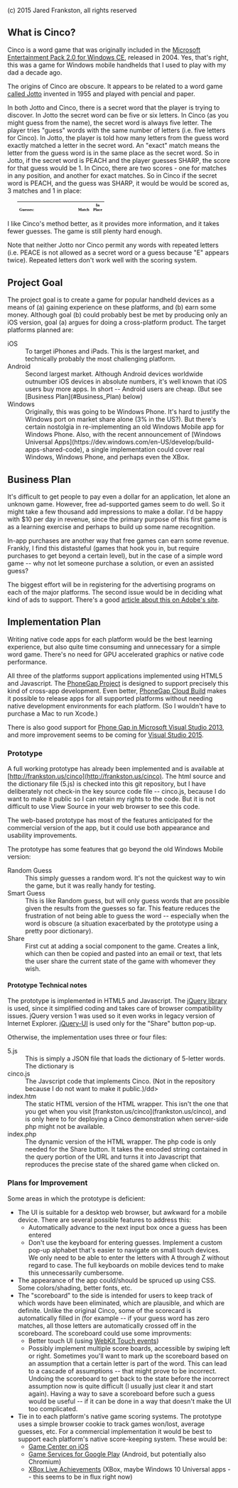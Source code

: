 (c) 2015 Jared Frankston, all rights reserved

## What is Cinco?

Cinco is a word game that was originally included in the [Microsoft Entertainment Pack 2.0 for Windows CE](http://www.amazon.com/Microsoft-Entertainment-Pak-2004-Pocket-games/dp/B0001Y4KQK), released in 2004\. Yes, that's right, this was a game for Windows mobile handhelds that I used to play with my dad a decade ago.

The origins of Cinco are obscure. It appears to be related to a word game [called Jotto](http://en.wikipedia.org/wiki/Jotto) invented in 1955 and played with pencial and paper.

In both Jotto and Cinco, there is a secret word that the player is trying to discover. In Jotto the secret word can be five or six letters. In Cinco (as you might guess from the name), the secret word is always five letter. The player tries "guess" words with the same number of letters (i.e. five letters for Cinco). In Jotto, the player is told how many letters from the guess word exactly matched a letter in the secret word. An "exact" match means the letter from the guess word is in the same place as the secret word. So in Jotto, if the secret word is PEACH and the player guesses SHARP, the score for that guess would be 1\. In Cinco, there are two scores - one for matches in any position, and another for exact matches. So in Cinco if the secret word is PEACH, and the guess was SHARP, it would be would be scored as, 3 matches and 1 in place:

<table id="guesstable" style="margin-left: 3ex; color: rgb(0, 0, 0); font-family: 'Times New Roman'; font-size: medium; font-style: normal; font-variant: normal; font-weight: normal; letter-spacing: normal; line-height: normal; orphans: auto; text-align: start; text-indent: 0px; text-transform: none; white-space: normal; widows: 1; word-spacing: 0px; -webkit-text-stroke-width: 0px;">
	<thead>
		<tr class="guessrow" style="height: 12pt; vertical-align: bottom; font-size: xx-small; font-weight: normal;">
			<th>Guesses:</th>
			<th class="try" style="width: 1em; font-family: Tahoma;"></th>
			<th class="try" style="width: 1em; font-family: Tahoma;"></th>
			<th class="try" style="width: 1em; font-family: Tahoma;"></th>
			<th class="try" style="width: 1em; font-family: Tahoma;"></th>
			<th class="try" style="width: 1em; font-family: Tahoma;"></th>
			<th class="score" style="width: 2em;">Match</th>
			<th class="score" style="width: 2em;">In Place</th>
		</tr>
	</thead>

</table>


I like Cinco's method better, as it provides more information, and it takes fewer guesses. The game is still plenty hard enough.

Note that neither Jotto nor Cinco permit any words with repeated letters (i.e. PEACE is not allowed as a secret word or a guess because "E" appears twice). Repeated letters don't work well with the scoring system.

## Project Goal

The project goal is to create a game for popular handheld devices as a means of (a) gaining experience on these platforms, and (b) earn some money. Although goal (b) could probably best be met by producing only an iOS version, goal (a) argues for doing a cross-platform product. The target platforms planned are:

<dl>

<dt>iOS</dt>

<dd>To target iPhones and iPads. This is the largest market, and technically probably the most challenging platform.</dd>

<dt>Android</dt>

<dd>Second largest market. Although Android devices worldwide outnumber iOS devices in absolute numbers, it's well known that iOS users buy more apps. In short -- Android users are cheap. (But see [Business Plan](#Business_Plan) below)</dd>

<dt>Windows</dt>

<dd>Originally, this was going to be Windows Phone. It's hard to justify the Windows port on market share alone (3% in the US?). But there's certain nostolgia in re-implementing an old Windows Mobile app for Windows Phone. Also, with the recent announcement of [Windows Universal Apps](https://dev.windows.com/en-US/develop/build-apps-shared-code), a single implementation could cover real Windows, Windows Phone, and perhaps even the XBox.</dd>

</dl>

## <a name="Business_Plan">Business Plan</a>

It's difficult to get people to pay even a dollar for an application, let alone an unknown game. However, free ad-supported games seem to do well. So it might take a few thousand add impressions to make a dollar. I'd be happy with $10 per day in revenue, since the primary purpose of this first game is as a learning exercise and perhaps to build up some name recognition.

In-app purchases are another way that free games can earn some revenue. Frankly, I find this distasteful (games that hook you in, but require purchases to get beyond a certain level), but in the case of a simple word game -- why not let someone purchase a solution, or even an assisted guess?

The biggest effort will be in registering for the advertising programs on each of the major platforms. The second issue would be in deciding what kind of ads to support. There's a good [article about this on Adobe's site](http://www.adobe.com/devnet/games/articles/maximizing-in-app-advertising.html).

## <a name="Business_Plan0">Implementation P</a>lan

Writing native code apps for each platform would be the best learning experience, but also quite time consuming and unnecessary for a simple word game. There's no need for GPU accelerated graphics or native code performance.

All three of the platforms support applications implemented using HTML5 and Javascript. The [PhoneGap Project](http://phonegap.com/) is designed to support precisely this kind of cross-app development. Even better, [PhoneGap Cloud Build](https://build.phonegap.com/) makes it possible to release apps for all supported platforms without needing native development environments for each platform. (So I wouldn't have to purchase a Mac to run Xcode.)

There is also good support for [Phone Gap in Microsoft Visual Studio 2013](http://blogs.msdn.com/b/writingdata_services/archive/2014/12/11/using-the-phonegap-developer-app-with-a-cordova-for-visual-studio-project.aspx), and more improvement seems to be coming for [Visual Studio 2015](https://www.visualstudio.com/en-us/features/cordova-vs.aspx).

### Prototype

A full working prototype has already been implemented and is available at [http://frankston.us/cinco](http://frankston.us/cinco). The html source and the dictionary file (5.js) is checked into this git repository,
but I have deliberately not check-in the key source code file -- cinco.js, because I do want to make it public so I can retain my rights to the code. But it is not difficult to use View Source in your web browser to see this code.

The web-based prototype has most of the features anticipated for the commercial version of the app, but it could use both appearance and usability improvements.

The prototype has some features that go beyond the old Windows Mobile version:

<dl>

<dt>Random Guess</dt>

<dd>This simply guesses a random word. It's not the quickest way to win the game, but it was really handy for testing.</dd>

<dt>Smart Guess</dt>

<dd>This is like Random guess, but will only guess words that are possible given the results from the guesses so far. This feature reduces the frustration of not being able to guess the word -- especially when the word is obscure (a situation exacerbated by the prototype using a pretty poor dictionary).</dd>

<dt>Share</dt>

<dd>First cut at adding a social component to the game. Creates a link, which can then be copied and pasted into an email or text, that lets the user share the current state of the game with whomever they wish.</dd>

</dl>

#### Prototype Technical notes

The prototype is implemented in HTML5 and Javascript. The [jQuery library](http://jquery.com/) is used, since it simplified coding and takes care of browser compatibility issues. jQuery version 1 was used so it even works in legacy version of Internet Explorer. [jQuery-UI](http://jqueryui.com/) is used only for the "Share" button pop-up.

Otherwise, the implementation uses three or four files:

<dl>

<dt>5.js</dt>

<dd>This is simply a JSON file that loads the dictionary of 5-letter words. The dictionary is</dd>

<dt>cinco.js</dt>

<dd>The Javscript code that implements  Cinco. (Not in the repository because I do not want to make it public.)/dd>

<dt>index.htm</dt>

<dd>The static HTML version of the HTML wrapper. This isn't the one that you get when you visit [frankston.us/cinco](frankston.us/cinco), and is only here to for deploying a Cinco demonstration when server-side php might not be available.</dd>

<dt>index.php</dt>

<dd>The dynamic version of the HTML wrapper. The php code is only needed for the Share button. It takes the encoded string contained in the query portion of the URL and turns it into Javascript that reproduces the precise state of the shared game when clicked on.</dd>

</dl>

### Plans for Improvement

Some areas in which the prototype is deficient:

*   The UI is suitable for a desktop web browser, but awkward for a mobile device. There are several possible features to address this:
    *   Automatically advance to the next input box once a guess has been entered
    *   Don't use the keyboard for entering guesses. Implement a custom pop-up alphabet that's easier to navigate on small touch devices. We only need to be able to enter the letters with A through Z without regard to case. The full keyboards on mobile devices tend to make this unnecessarily cumbersome.
*   The appearance of the app could/should be spruced up using CSS. Some colors/shading, better fonts, etc.
*   The "scoreboard" to the side is intended for users to keep track of which words have been eliminated, which are plausible, and which are definite. Unlike the original Cinco, some of the scorecard is automatically filled in (for example -- if your guess word has zero matches, all those letters are automatically crossed off in the scoreboard. The scoreboard could use some improvments:
    *   Better touch UI (using [WebKit Touch events](http://www.adobe.com/devnet/edge/articles/webkit-touch-events-for-edge-users.html))
    *   Possibly implement multiple score boards, accessible by swiping left or right. Sometimes you'll want to mark up the scoreboard based on an assumption that a certain letter is part of the word. This can lead to a cascade of assumptions -- that might prove to be incorrect. Undoing the scoreboard to get back to the state before the incorrect assumption now is quite difficult (I usually just clear it and start again). Having a way to save a scoreboard before such a guess would be useful -- if it can be done in a way that doesn't make the UI too complicated.
*   Tie in to each platform's native game scoring systems. The prototype uses a simple browser cookie to track games won/lost, average guesses, etc. For a commercial implementation it would be best to support each platform's native score-keeping system. These would be:
    *   [Game Center on iOS](https://developer.apple.com/game-center/)
    *   [Game Services for Google Play](https://developers.google.com/games/services/) (Android, but potentially also Chromium)
    *   [XBox Live Achievements](http://www.xbox.com/en-us/Developers/id) (XBox, maybe Windows 10 Universal apps -- this seems to be in flux right now)
